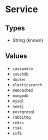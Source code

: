 # Service



## Types

* String (known)

## Values

* `cassandra`
* `couchdb`
* `docker`
* `elasticsearch`
* `memcached`
* `mongodb`
* `mysql`
* `neo4j`
* `postgresql`
* `rabbitmq`
* `redis`
* `riak`
* `xvfb`


